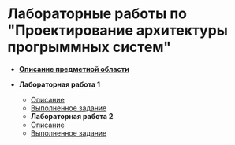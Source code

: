 # Лабораторные работы по "Проектирование архитектуры прогрыммных систем"

* [**Описание предметной области**](subject.md)

* **Лабораторная работа 1**
  - [Описание](Lab-1/task-description.md)
  - [Выполненное задание](Lab-1/completed-task.md)

  * **Лабораторная работа 2**
  - [Описание](Lab-2/task-description.md)
  - [Выполненное задание](Lab-2/completed-task.md)